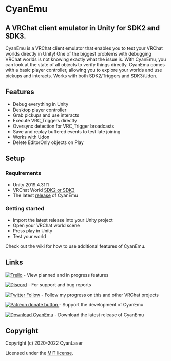 # CyanEmu
## A VRChat client emulator in Unity for SDK2 and SDK3.

CyanEmu is a VRChat client emulator that enables you to test your VRChat worlds directly in Unity! One of the biggest problems with debugging VRChat worlds is not knowing exactly what the issue is. With CyanEmu, you can look at the state of all objects to verify things directly. CyanEmu comes with a basic player controller, allowing you to explore your worlds and use pickups and interacts. Works with both SDK2/Triggers and SDK3/Udon.

## Features

- Debug everything in Unity
- Desktop player controller
- Grab pickups and use interacts
- Execute VRC_Triggers directly
- Oversync detection for VRC_Trigger broadcasts
- Save and replay buffered events to test late joining
- Works with Udon
- Delete EditorOnly objects on Play

## Setup

### Requirements

- Unity 2019.4.31f1
- VRChat World [SDK2 or SDK3](https://vrchat.com/home/download)
- The latest [release](https://github.com/CyanLaser/CyanEmu/releases/latest) of CyanEmu

### Getting started

- Import the latest release into your Unity project
- Open your VRChat world scene
- Press play in Unity
- Test your world

Check out the wiki for how to use additional features of CyanEmu.

## Links

[![Trello](https://img.shields.io/badge/Trello-Cyan%20Emu-blueviolet?logo=trello)](https://trello.com/b/3jZENltQ/cyanemu) - View planned and in progress features

[![Discord](https://img.shields.io/badge/Discord-My%20Discord%20Server-blueviolet?logo=discord)](https://discord.gg/hEwb9eF) - For support and bug reports

[![Twitter Follow](https://img.shields.io/twitter/follow/CyanLaser)](https://twitter.com/CyanLaser) - Follow my progress on this and other VRChat projects

<a href="https://www.patreon.com/CyanLaser"><img src="https://img.shields.io/badge/dynamic/json?color=%23e85b46&label=Patreon&query=data.attributes.patron_count&suffix=%20patrons&url=https%3A%2F%2Fwww.patreon.com%2Fapi%2Fcampaigns%2F1877891" alt="Patreon donate button" /> </a> -  Support the development of CyanEmu

[![Download CyanEmu](https://img.shields.io/github/downloads/CyanLaser/CyanEmu/total)](https://github.com/CyanLaser/CyanEmu/releases/latest) - Download the latest release of CyanEmu

## Copyright

Copyright (c) 2020-2022 CyanLaser

Licensed under the [MIT license](LICENSE.md).
